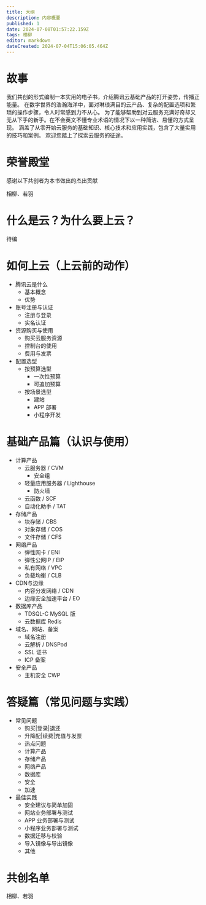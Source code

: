 ```yaml
---
title: 大纲
description: 内容概要
published: 1
date: 2024-07-08T01:57:22.159Z
tags: 相柳
editor: markdown
dateCreated: 2024-07-04T15:06:05.464Z
---
```


# 故事

我们共创的形式编制一本实用的电子书，介绍腾讯云基础产品的打开姿势，传播正能量。
在数字世界的浩瀚海洋中，面对琳琅满目的云产品、复杂的配置选项和繁琐的操作步骤，令人时常感到力不从心。
为了能够帮助到对云服务充满好奇却又无从下手的新手。在不会英文不懂专业术语的情况下以一种简洁、易懂的方式呈现。
涵盖了从零开始云服务的基础知识、核心技术和应用实践，包含了大量实用的技巧和案例。
欢迎您踏上了探索云服务的征途。

# 荣誉殿堂

感谢以下共创者为本书做出的杰出贡献

相柳、若羽

# 什么是云？为什么要上云？

待编

# 如何上云（上云前的动作）

  - 腾讯云是什么
    - 基本概念
    - 优势
  - 账号注册与认证
    - 注册与登录
    - 实名认证
  - 资源购买与使用
    - 购买云服务资源
    - 控制台的使用
    - 费用与发票
  - 配置选型
    - 按预算选型
    	- 一次性预算
    	- 可追加预算
    - 按场景选型
    	- 建站
    	- APP 部署
    	- 小程序开发

# 基础产品篇（认识与使用）

  - 计算产品
    - 云服务器 / CVM
    	- 安全组
    - 轻量应用服务器 / Lighthouse
    	- 防火墙
    - 云函数 / SCF
    - 自动化助手 / TAT
  - 存储产品
    - 块存储 / CBS
    - 对象存储 / COS
    - 文件存储 / CFS
  - 网络产品
    - 弹性网卡 / ENI
    - 弹性公网IP / EIP
    - 私有网络 / VPC
    - 负载均衡 / CLB
  - CDN与边缘
    - 内容分发网络 / CDN
    - 边缘安全加速平台 / EO
  - 数据库产品
    - TDSQL-C MySQL 版
    - 云数据库 Redis
  - 域名、网站、备案
  	- 域名注册
    - 云解析 / DNSPod
    - SSL 证书
    - ICP 备案
  - 安全产品
    - 主机安全 CWP

# 答疑篇（常见问题与实践）

  - 常见问题
    - 购买|登录|退还
    - 升降配|续费|充值与发票
    - 热点问题
    - 计算产品
    - 存储产品
    - 网络产品
    - 数据库
    - 安全
    - 加速
  - 最佳实践
    - 安全建议与简单加固
    - 网站业务部署与测试
    - APP 业务部署与测试
    - 小程序业务部署与测试
    - 数据迁移与校验
    - 导入镜像与导出镜像
    - 其他

# 共创名单

相柳、若羽


